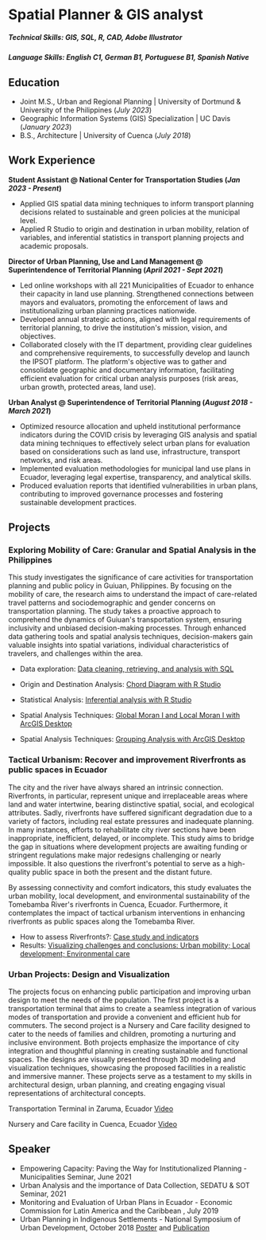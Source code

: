 # Spatial Planner & GIS analyst

##### Technical Skills: GIS, SQL, R, CAD, Adobe Illustrator
##### Language Skills: English C1, German B1, Portuguese B1, Spanish Native

## Education						       		
- Joint M.S., Urban and Regional Planning	| University of Dortmund & University of the Philippines (_July 2023_)
- Geographic Information Systems (GIS) Specialization | UC Davis (_January 2023_)
- B.S., Architecture | University of Cuenca (_July 2018_)

## Work Experience
**Student Assistant @ National Center for Transportation Studies (_Jan 2023 - Present_)**
- Applied GIS spatial data mining techniques to inform transport planning decisions related to sustainable and green policies at the municipal level.
- Applied R Studio to origin and destination in urban mobility, relation of variables, and inferential statistics in transport planning projects and academic proposals.

**Director of Urban Planning, Use and Land Management @ Superintendence of Territorial Planning (_April 2021 - Sept 2021_)**
- Led online workshops with all 221 Municipalities of Ecuador to enhance their capacity in land use planning. Strengthened connections between mayors and evaluators, promoting the enforcement of laws and institutionalizing urban planning practices nationwide.
- Developed annual strategic actions, aligned with legal requirements of territorial planning, to drive the institution's mission, vision, and objectives.
- Collaborated closely with the IT department, providing clear guidelines and comprehensive requirements, to successfully develop and launch the IPSOT platform. The platform's objective was to gather and consolidate geographic and documentary information, facilitating efficient evaluation for critical urban analysis purposes (risk areas, urban growth, protected areas, land use).

**Urban Analyst @ Superintendence of Territorial Planning (_August 2018 - March 2021_)**
- Optimized resource allocation and upheld institutional performance indicators during the COVID crisis by leveraging GIS analysis and spatial data mining techniques to effectively select urban plans for evaluation based on considerations such as land use, infrastructure, transport networks, and risk areas.
- Implemented evaluation methodologies for municipal land use plans in Ecuador, leveraging legal expertise, transparency, and analytical skills.
- Produced evaluation reports that identified vulnerabilities in urban plans, contributing to improved governance processes and fostering sustainable development practices.

## Projects
### Exploring Mobility of Care: Granular and Spatial Analysis in the Philippines

This study investigates the significance of care activities for transportation planning and public policy in Guiuan, Philippines. By focusing on the mobility of care, the research aims to understand the impact of care-related travel patterns and sociodemographic and gender concerns on transportation planning. The study takes a proactive approach to comprehend the dynamics of Guiuan's transportation system, ensuring inclusivity and unbiased decision-making processes. Through enhanced data gathering tools and spatial analysis techniques, decision-makers gain valuable insights into spatial variations, individual characteristics of travelers, and challenges within the area. 

- Data exploration: [Data cleaning, retrieving, and analysis with SQL](./data-exploration.html)

- Origin and Destination Analysis: [Chord Diagram with R Studio](./origin-destination.html)
  
- Statistical Analysis: [Inferential analysis with R Studio](./tests-variables.html)

- Spatial Analysis Techniques: [Global Moran I and Local Moran I with ArcGIS Desktop](./moran-analysis.html)

- Spatial Analysis Techniques: [Grouping Analysis with ArcGIS Desktop](./grouping-analysis.html)

### Tactical Urbanism: Recover and improvement Riverfronts as public spaces in Ecuador

The city and the river have always shared an intrinsic connection. Riverfronts, in particular, represent unique and irreplaceable areas where land and water intertwine, bearing distinctive spatial, social, and ecological attributes. Sadly, riverfronts have suffered significant degradation due to a variety of factors, including real estate pressures and inadequate planning. In many instances, efforts to rehabilitate city river sections have been inappropriate, inefficient, delayed, or incomplete. This study aims to bridge the gap in situations where development projects are awaiting funding or stringent regulations make major redesigns challenging or nearly impossible. It also questions the riverfront's potential to serve as a high-quality public space in both the present and the distant future.

By assessing connectivity and comfort indicators, this study evaluates the urban mobility, local development, and environmental sustainability of the Tomebamba River's riverfronts in Cuenca, Ecuador. Furthermore, it contemplates the impact of tactical urbanism interventions in enhancing riverfronts as public spaces along the Tomebamba River.

- How to assess Riverfronts?: [Case study and indicators](./indicators-riverfronts.html)
- Results: [Visualizing challenges and conclusions: Urban mobility; Local development; Environmental care](./results-riverfronts.html)

### Urban Projects: Design and Visualization

The projects focus on enhancing public participation and improving urban design to meet the needs of the population. The first project is a transportation terminal that aims to create a seamless integration of various modes of transportation and provide a convenient and efficient hub for commuters. The second project is a Nursery and Care facility designed to cater to the needs of families and children, promoting a nurturing and inclusive environment. Both projects emphasize the importance of city integration and thoughtful planning in creating sustainable and functional spaces. The designs are visually presented through 3D modeling and visualization techniques, showcasing the proposed facilities in a realistic and immersive manner. These projects serve as a testament to my skills in architectural design, urban planning, and creating engaging visual representations of architectural concepts.

Transportation Terminal in Zaruma, Ecuador [Video](https://www.youtube.com/watch?v=waSRryyCm6E)

Nursery and Care facility in Cuenca, Ecuador [Video](https://www.youtube.com/watch?v=UzyFb7JG38Q) 

## Speaker
- Empowering Capacity: Paving the Way for Institutionalized Planning - Municipalities Seminar, June 2021
- Urban Analysis and the importance of Data Collection, SEDATU & SOT Seminar, 2021
- Monitoring and Evaluation of Urban Plans in Ecuador - Economic Commission for Latin America and the Caribbean , July 2019
- Urban Planning in Indigenous Settlements - National Symposium of Urban Development, October 2018 [Poster](/assets/speaker/poster.jpg) and [Publication](https://dialnet.unirioja.es/servlet/articulo?codigo=8427146)




